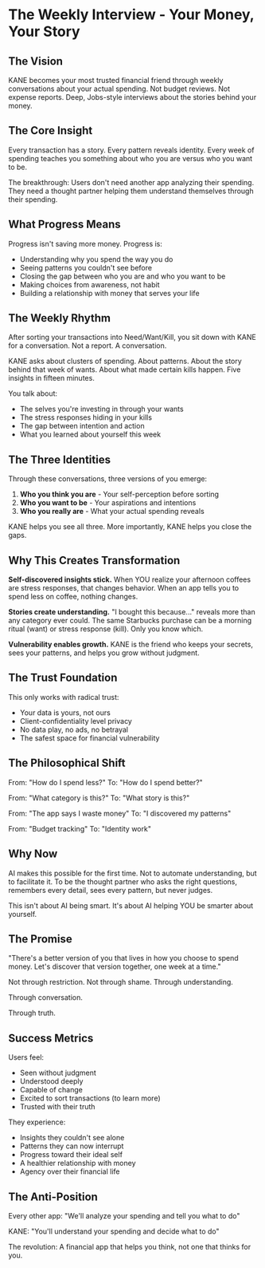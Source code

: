 # The Weekly Interview - Your Money, Your Story

## The Vision

KANE becomes your most trusted financial friend through weekly conversations about your actual spending. Not budget reviews. Not expense reports. Deep, Jobs-style interviews about the stories behind your money.

## The Core Insight

Every transaction has a story. Every pattern reveals identity. Every week of spending teaches you something about who you are versus who you want to be.

The breakthrough: Users don't need another app analyzing their spending. They need a thought partner helping them understand themselves through their spending.

## What Progress Means

Progress isn't saving more money. Progress is:
- Understanding why you spend the way you do
- Seeing patterns you couldn't see before
- Closing the gap between who you are and who you want to be
- Making choices from awareness, not habit
- Building a relationship with money that serves your life

## The Weekly Rhythm

After sorting your transactions into Need/Want/Kill, you sit down with KANE for a conversation. Not a report. A conversation.

KANE asks about clusters of spending. About patterns. About the story behind that week of wants. About what made certain kills happen. Five insights in fifteen minutes.

You talk about:
- The selves you're investing in through your wants
- The stress responses hiding in your kills
- The gap between intention and action
- What you learned about yourself this week

## The Three Identities

Through these conversations, three versions of you emerge:

1. **Who you think you are** - Your self-perception before sorting
2. **Who you want to be** - Your aspirations and intentions
3. **Who you really are** - What your actual spending reveals

KANE helps you see all three. More importantly, KANE helps you close the gaps.

## Why This Creates Transformation

**Self-discovered insights stick.** When YOU realize your afternoon coffees are stress responses, that changes behavior. When an app tells you to spend less on coffee, nothing changes.

**Stories create understanding.** "I bought this because..." reveals more than any category ever could. The same Starbucks purchase can be a morning ritual (want) or stress response (kill). Only you know which.

**Vulnerability enables growth.** KANE is the friend who keeps your secrets, sees your patterns, and helps you grow without judgment.

## The Trust Foundation

This only works with radical trust:
- Your data is yours, not ours
- Client-confidentiality level privacy
- No data play, no ads, no betrayal
- The safest space for financial vulnerability

## The Philosophical Shift

From: "How do I spend less?"
To: "How do I spend better?"

From: "What category is this?"
To: "What story is this?"

From: "The app says I waste money"
To: "I discovered my patterns"

From: "Budget tracking"
To: "Identity work"

## Why Now

AI makes this possible for the first time. Not to automate understanding, but to facilitate it. To be the thought partner who asks the right questions, remembers every detail, sees every pattern, but never judges.

This isn't about AI being smart. It's about AI helping YOU be smarter about yourself.

## The Promise

"There's a better version of you that lives in how you choose to spend money. Let's discover that version together, one week at a time."

Not through restriction. Not through shame. Through understanding.

Through conversation.

Through truth.

## Success Metrics

Users feel:
- Seen without judgment
- Understood deeply
- Capable of change
- Excited to sort transactions (to learn more)
- Trusted with their truth

They experience:
- Insights they couldn't see alone
- Patterns they can now interrupt
- Progress toward their ideal self
- A healthier relationship with money
- Agency over their financial life

## The Anti-Position

Every other app: "We'll analyze your spending and tell you what to do"

KANE: "You'll understand your spending and decide what to do"

The revolution: A financial app that helps you think, not one that thinks for you.